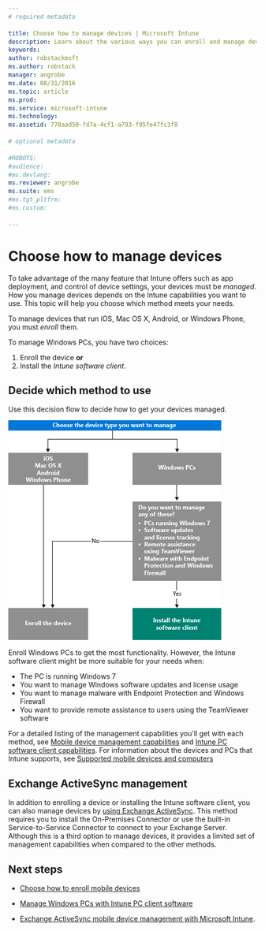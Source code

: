 ```yaml
---
# required metadata

title: Choose how to manage devices | Microsoft Intune
description: Learn about the various ways you can enroll and manage devices.
keywords:
author: robstackmsft
ms.author: robstack
manager: angrobe
ms.date: 08/31/2016
ms.topic: article
ms.prod:
ms.service: microsoft-intune
ms.technology:
ms.assetid: 770aad50-fd7a-4cf1-a793-f95fe47fc3f8

# optional metadata

#ROBOTS:
#audience:
#ms.devlang:
ms.reviewer: angrobe
ms.suite: ems
#ms.tgt_pltfrm:
#ms.custom:

---
```


# Choose how to manage devices

To take advantage of the many feature that Intune offers such as app deployment, and control of device settings, your devices must be *managed*. How you manage devices depends on the Intune capabilities you want to use.
This topic will help you choose which method meets your needs.

To manage devices that run iOS, Mac OS X, Android, or Windows Phone, you must *enroll* them.

To manage Windows PCs, you have two choices:

1. Enroll the device **or**
2. Install the *Intune software client*.

## Decide which method to use
Use this decision flow to decide how to get your devices managed.

![Decision flow for how to get your devices managed.](./media/choose-manage-method.png)

Enroll Windows PCs to get the most functionality. However, the Intune software client might be more suitable for your needs when:

- The PC is running Windows 7
- You want to manage Windows software updates and license usage
- You want to manage malware with Endpoint Protection and Windows Firewall
- You want to provide remote assistance to users using the TeamViewer software


For a detailed listing of the management capabilities you'll get with each method, see [Mobile device management capabilities](mobile-device-management-capabilities-in-microsoft-intune.md) and [Intune PC software client capabilities](windows-pc-management-capabilities-in-microsoft-intune.md).
For information about the devices and PCs that Intune supports, see [Supported mobile devices and computers](/intune/get-started/supported-mobile-devices-and-computers)


## Exchange ActiveSync management
In addition to enrolling a device or installing the Intune software client, you can also manage devices by [using Exchange ActiveSync](/intune/deploy-use/mobile-device-management-with-exchange-activesync-and-microsoft-intune). This method requires you to install the On-Premises Connector or use the built-in Service-to-Service Connector to connect to your Exchange Server.
Although this is a third option to manage devices, it provides a limited set of management capabilities when compared to the other methods.


## Next steps

- [Choose how to enroll mobile devices](/intune/get-started/choose-how-to-enroll-devices1)
- [Manage Windows PCs with Intune PC client software](/intune/deploy-use/manage-windows-pcs-with-microsoft-intune)



- [Exchange ActiveSync mobile device management with Microsoft Intune](/intune/deploy-use/mobile-device-management-with-exchange-activesync-and-microsoft-intune).


